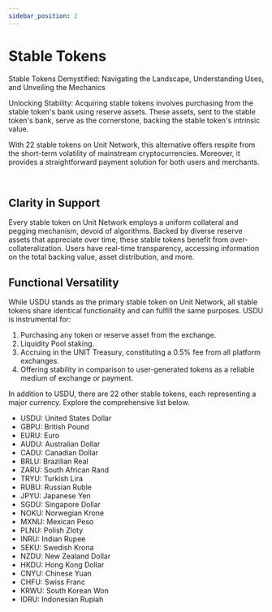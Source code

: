 ```yaml
---
sidebar_position: 2
---
```


# Stable Tokens

Stable Tokens Demystified: Navigating the Landscape, Understanding Uses, and Unveiling the Mechanics

Unlocking Stability: Acquiring stable tokens involves purchasing from the stable token's bank using reserve assets. These assets, sent to the stable token's bank, serve as the cornerstone, backing the stable token's intrinsic value.

With 22 stable tokens on Unit Network, this alternative offers respite from the short-term volatility of mainstream cryptocurrencies. Moreover, it provides a straightforward payment solution for both users and merchants.

<br />

## Clarity in Support

Every stable token on Unit Network employs a uniform collateral and pegging mechanism, devoid of algorithms. Backed by diverse reserve assets that appreciate over time, these stable tokens benefit from over-collateralization. Users have real-time transparency, accessing information on the total backing value, asset distribution, and more.

## Functional Versatility

While USDU stands as the primary stable token on Unit Network, all stable tokens share identical functionality and can fulfill the same purposes. USDU is instrumental for:

1. Purchasing any token or reserve asset from the exchange.
2. Liquidity Pool staking.
3. Accruing in the UNIT Treasury, constituting a 0.5% fee from all platform exchanges.
4. Offering stability in comparison to user-generated tokens as a reliable medium of exchange or payment.

In addition to USDU, there are 22 other stable tokens, each representing a major currency. Explore the comprehensive list below.

- USDU: United States Dollar
- GBPU: British Pound
- EURU: Euro
- AUDU: Australian Dollar
- CADU: Canadian Dollar
- BRLU: Brazilian Real
- ZARU: South African Rand
- TRYU: Turkish Lira
- RUBU: Russian Ruble
- JPYU: Japanese Yen
- SGDU: Singapore Dollar
- NOKU: Norwegian Krone
- MXNU: Mexican Peso
- PLNU: Polish Zloty
- INRU: Indian Rupee
- SEKU: Swedish Krona
- NZDU: New Zealand Dollar
- HKDU: Hong Kong Dollar
- CNYU: Chinese Yuan
- CHFU: Swiss Franc
- KRWU: South Korean Won
- IDRU: Indonesian Rupiah
